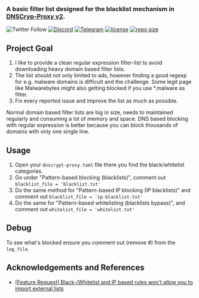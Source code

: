 ### A basic filter list designed for the blacklist mechanism in [DNSCryp-Proxy v2](https://github.com/jedisct1/dnscrypt-proxy).

![Twitter Follow](https://img.shields.io/twitter/follow/CKsTechNews?label=Follow%20CK%27s%20Tech%20News&style=social)
[![Discord](https://img.shields.io/badge/Discord-Join%20CKs%20Technology%20Discord%20Server-orange)](https://discord.me/chef-koch)
[![Telegram](https://img.shields.io/badge/Telegram-Join%20CK's%20Tech%20News%20Telegram-blue)](https://t.me/CKsTechNews)
[![license](https://img.shields.io/github/license/CHEF-KOCH/dnscrypt-proxy-blacklist-filter.svg)](https://github.com/CHEF-KOCH/dnscrypt-proxy-blacklist-filter/blob/master/license.txt)
[![repo size](https://img.shields.io/github/repo-size/CHEF-KOCH/dnscrypt-proxy-blacklist-filter.svg)](https://github.com/CHEF-KOCH/dnscrypt-proxy-blacklist-filter)


Project Goal
------------

1. I like to provide a clean regular expression filter-list to avoid downloading heavy domain based filter lists.
2. The list should not only limited to ads, however finding a good regexp for e.g. malware domains is difficult and the challenge. Some legit page like Malwarebytes might also getting blocked if you use *.malware as filter.
3. Fix every reported issue and improve the list as much as possible.

Normal domain based filter lists are big in size, needs to maintained regularly and consuming a lot of memory and space. DNS based blocking with regular expression is better because you can block thousands of domains with only one single line.


## Usage

1) Open your `dnscrypt-proxy.toml` file there you find the black/whitelist categories.
2) Go under "Pattern-based blocking (blacklists)", comment out `blacklist_file = 'blacklist.txt'`
3) Do the same method for "Pattern-based IP blocking (IP blacklists)" and comment out `blacklist_file = 'ip-blacklist.txt'`
4) Do the same for "Pattern-based whitelisting (blacklists bypass)", and comment out `whitelist_file = 'whitelist.txt'`


## Debug

To see what's blocked ensure you comment out (remove #) from the `log_file`.


## Acknowledgements and References
* [[Feature Request] Black-/Whitelist and IP based rules won't allow you to import external lists](https://github.com/jedisct1/dnscrypt-proxy/issues/428)
